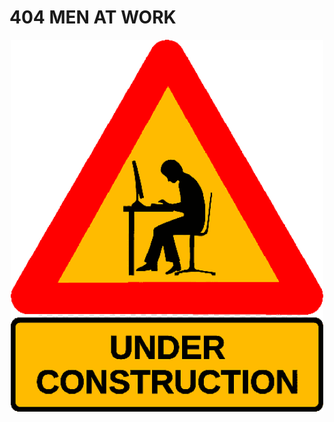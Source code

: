 # 404 MEN AT WORK

<p align="center">
    <img src="../imgs/Auxi/construction.png" alt="Arduino Uno" width="500">
</p>
